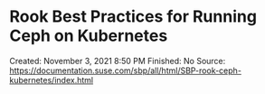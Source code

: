 # Rook Best Practices for Running Ceph on Kubernetes

Created: November 3, 2021 8:50 PM
Finished: No
Source: https://documentation.suse.com/sbp/all/html/SBP-rook-ceph-kubernetes/index.html